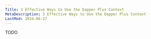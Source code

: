 ```yaml
---
Title: 3 Effective Ways to Use the Dapper Plus Context 
MetaDescription: 3 Effective Ways to Use the Dapper Plus Context 
LastMod: 2024-06-27
---
```


TODO